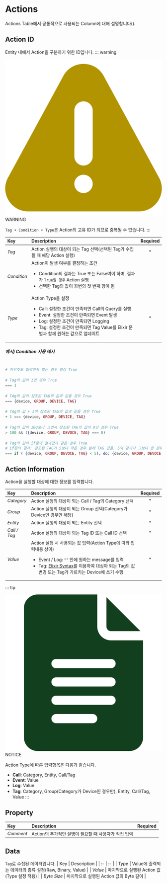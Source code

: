 # Actions
Actions Table에서 공통적으로 사용되는 Column에 대해 설명합니다(<span class="construction"/>).

## Action ID
Entity 내에서 Action을 구분하기 위한 ID입니다. 
::: warning <p class="custom-block-title"><img src="../../img/icon/warning.svg">WARNING</p>
`Tag + Condition + Type`은 Action의 고유 ID가 되므로 중복될 수 없습니다.
:::

| Key | Description | Required |
| :- | :- | :-: |
| _Tag_ | Action 실행의 대상이 되는 Tag 선택(선택된 Tag가 수집될 때 해당 Action 실행) | * |
| _Condition_ | Action이 발생 여부를 결정하는 조건<ul><li>Condition의 결과는 True 또는 False여야 하며, 결과가 <code>True일 경우</code> Action 실행</li> <li>선택한 Tag의 값이 좌변의 첫 번째 항이 됨</li></ul> |  |
| _Type_ | Action Type을 설정<ul><li>Call: 설정한 조건이 만족되면 Call의 Query를 실행</li><li>Event: 설정한 조건이 만족되면 Event 발생<li>Log: 설정한 조건이 만족되면 Logging</li><li>Tag: 설정한 조건이 만족되면 Tag Value를 Elixir 문법과 함께 원하는 값으로 업데이트</li></ul> | * |

##### 예시) Condition 사용 예시

``` elixir

# 아무것도 입력하지 않는 경우 항상 True

# Tag의 값이 1인 경우 True
=== 1 

# TAg의 값이 참조된 TAG의 값과 같을 경우 True
=== {device, GROUP, DEVICE, TAG}

# TAg의 값 + 1이 참조된 TAG의 값과 같을 경우 True
+ 1 === {device, GROUP, DEVICE, TAG}

# Tag의 값이 100보다 크면서 참조된 TAG의 값이 0인 경우 True
> 100 && ({device, GROUP, DEVOCE, TAG} === 0)

# Tag의 값이 if문의 결과값과 같은 경우 True
# if문의 결과: 참조된 TAG가 5보다 작은 경우 본래 TAG 값을, 5와 같거나 그보다 큰 경우 100을 반환
=== if ( {device, GROUP, DEVOCE, TAG} < 5), do: {device, GROUP, DEVOCE, TAG}, else: 100  
```

## Action Information
Action을 실행할 대상에 대한 정보를 입력합니다. 

| Key | Description | Required |
| :- | :- | :-: |
| _Category_ | Action 실행의 대상이 되는 Call / Tag의 Category 선택 | * |
| _Group_ | Action 실행의 대상이 되는 Group 선택(Category가 Device인 경우만 해당) | * |
| _Entity_ | Action 실행의 대상이 되는 Entity 선택 | * |
| _Call / Tag_ | Action 실행의 대상이 되는 Tag ID 또는 Call ID 선택 | * |
| _Value_ | Action 실행 시 사용되는 값 입력(Action Type에 따라 입력내용 상이)<ul><li>Event / Log: <code>""</code> 안에 원하는 message를 입력</li> <li>Tag: <a href="/md/elixir/elixirSyntax.html" class="">Elixir Syntax</a>를 이용하여 대싱아 되는 Tag의 값 변경 또는 Tag가 가르키는 Device에 쓰기 수행</li></ul> | * |

::: tip <p class="custom-block-title"><img src="../../img/icon/tip.svg">NOTICE</p>
Action Type에 따른 입력항목은 다음과 같습니다.
- **Call**: Category, Entity, Call/Tag
- **Event**: Value
- **Log**: Value
- **Tag**: Category, Group(Category가 Device인 경우만), Entity, Call/Tag, Value
:::



## Property
<div class="spacer"/>
<span class="construction"/>

| Key | Description | Required |
| :- | :- | :-: |
| _Comment_ | Action의 추가적인 설명이 필요할 때 사용자가 직접 입력 |  |

## Data
`Tag`로 수집된 데이터입니다.
| Key | Description |
| :- | :- |
| _Type_ |  Value에 출력되는 데이터의 종류 설정(Raw, Binary, Value) |
| _Value_ | 마지막으로 실행된 Action 값(Type 설정 적용) |
| _Byte Size_ | 마지막으로 실행된 Action 값의 Byte 길이 |
